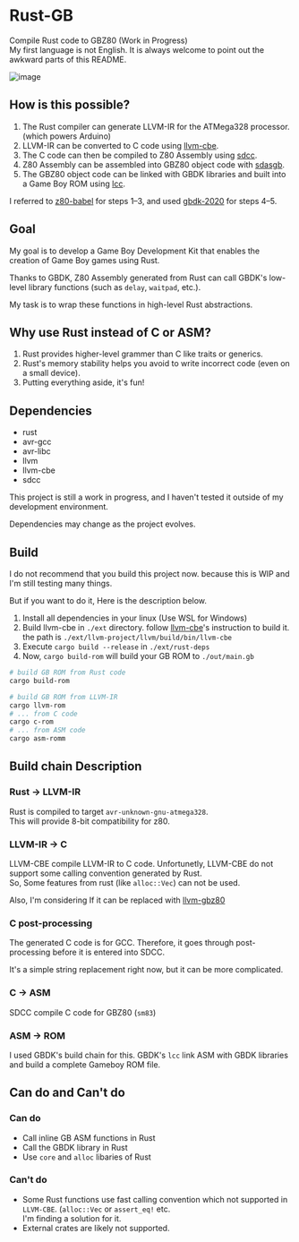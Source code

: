 # Rust-GB
Compile Rust code to GBZ80 (Work in Progress)  
My first language is not English. It is always welcome to point out the awkward parts of this README.

![image](https://github.com/user-attachments/assets/ad6be282-170f-4a05-9d38-55217396e232)

## How is this possible?
1. The Rust compiler can generate LLVM-IR for the ATMega328 processor. (which powers Arduino)
2. LLVM-IR can be converted to C code using [llvm-cbe](https://github.com/JuliaHubOSS/llvm-cbe).
3. The C code can then be compiled to Z80 Assembly using [sdcc](https://sdcc.sourceforge.net/).
4. Z80 Assembly can be assembled into GBZ80 object code with [sdasgb](https://gbdk-2020.github.io/gbdk-2020/docs/api/docs_supported_consoles.html).
5. The GBZ80 object code can be linked with GBDK libraries and built into a Game Boy ROM using [lcc](https://gbdk-2020.github.io/gbdk-2020/docs/api/docs_toolchain.html#lcc).

I referred to [z80-babel](https://github.com/MartinezTorres/z80_babel) for steps 1–3, and used [gbdk-2020](https://github.com/gbdk-2020/gbdk-2020) for steps 4–5.

## Goal
My goal is to develop a Game Boy Development Kit that enables the creation of Game Boy games using Rust. 

Thanks to GBDK, Z80 Assembly generated from Rust can call GBDK's low-level library functions (such as `delay`, `waitpad`, etc.). 

My task is to wrap these functions in high-level Rust abstractions.

## Why use Rust instead of C or ASM?
1. Rust provides higher-level grammer than C like traits or generics.
2. Rust's memory stability helps you avoid to write incorrect code (even on a small device).
3. Putting everything aside, it's fun!

## Dependencies
* rust
* avr-gcc
* avr-libc
* llvm
* llvm-cbe
* sdcc

This project is still a work in progress, and I haven't tested it outside of my development environment.

Dependencies may change as the project evolves.

## Build
I do not recommend that you build this project now. because this is WIP and I'm still testing many things.

But if you want to do it, Here is the description below.

1. Install all dependencies in your linux (Use WSL for Windows)
2. Build llvm-cbe in `./ext` directory.
  follow [llvm-cbe](https://github.com/JuliaHubOSS/llvm-cbe)'s instruction to build it.  
  the path is `./ext/llvm-project/llvm/build/bin/llvm-cbe`
3. Execute `cargo build --release` in `./ext/rust-deps`
4. Now, `cargo build-rom` will build your GB ROM to `./out/main.gb`

```bash
# build GB ROM from Rust code
cargo build-rom

# build GB ROM from LLVM-IR
cargo llvm-rom
# ... from C code
cargo c-rom
# ... from ASM code
cargo asm-romm
```

## Build chain Description
### Rust -> LLVM-IR
Rust is compiled to target `avr-unknown-gnu-atmega328`.  
This will provide 8-bit compatibility for z80.
### LLVM-IR -> C
LLVM-CBE compile LLVM-IR to C code.
Unfortunetly, LLVM-CBE do not support some calling convention generated by Rust.  
So, Some features from rust (like `alloc::Vec`) can not be used.

Also, I'm considering If it can be replaced with [llvm-gbz80](https://github.com/Bevinsky/llvm-gbz80)
### C post-processing
The generated C code is for GCC. Therefore, it goes through post-processing before it is entered into SDCC.

It's a simple string replacement right now, but it can be more complicated.
### C -> ASM
SDCC compile C code for GBZ80 (`sm83`)
### ASM -> ROM
I used GBDK's build chain for this. GBDK's `lcc` link ASM with GBDK libraries and build a complete Gameboy ROM file.

## Can do and Can't do
### Can do 
* Call inline GB ASM functions in Rust
* Call the GBDK library in Rust
* Use `core` and `alloc` libaries of Rust
### Can't do
* Some Rust functions use fast calling convention which not supported in `LLVM-CBE`. (`alloc::Vec` or `assert_eq!` etc.<br>I'm finding a solution for it.
* External crates are likely not supported.

